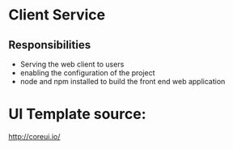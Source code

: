 # Client Service

## Responsibilities
- Serving the web client to users
- enabling the configuration of the project
- node and npm installed to build the front end web application

# UI Template source: 
http://coreui.io/
